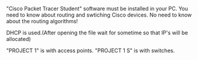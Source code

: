 "Cisco Packet Tracer Student" software must be installed in your PC.
You need to know about routing and swtiching Cisco devices.
No need to know about the routing algorithms!

DHCP is used.(After opening the file wait for sometime so that IP's will be allocated)

"PROJECT 1" is with access points.
"PROJECT 1 S" is with switches.
